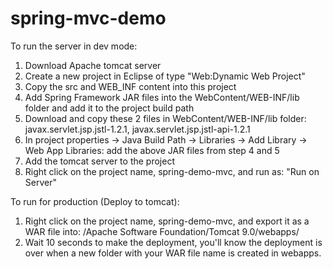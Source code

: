 # spring-mvc-demo

To run the server in dev mode:
1. Download Apache tomcat server
2. Create a new project in Eclipse of type "Web:Dynamic Web Project"
3. Copy the src and WEB_INF content into this project
4. Add Spring Framework JAR files into the WebContent/WEB-INF/lib folder and add it to the project build path
5. Download and copy these 2 files in WebContent/WEB-INF/lib folder: javax.servlet.jsp.jstl-1.2.1, javax.servlet.jsp.jstl-api-1.2.1
6. In project properties -> Java Build Path -> Libraries -> Add Library -> Web App Libraries: add the above JAR files from step 4 and 5
7. Add the tomcat server to the project
8. Right click on the project name, spring-demo-mvc, and run as: "Run on Server" 

To run for production (Deploy to tomcat):
1. Right click on the project name, spring-demo-mvc, and export it as a WAR file into: /Apache Software Foundation/Tomcat 9.0/webapps/ 
2. Wait 10 seconds to make the deployment, you'll know the deployment is over when a new folder with your WAR file name is created in webapps.
